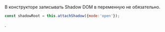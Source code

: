 В конструкторе записывать Shadow DOM в переменную не обязательно.
```javascript
const shadowRoot = this.attachShadow({mode:'open'});
```
.